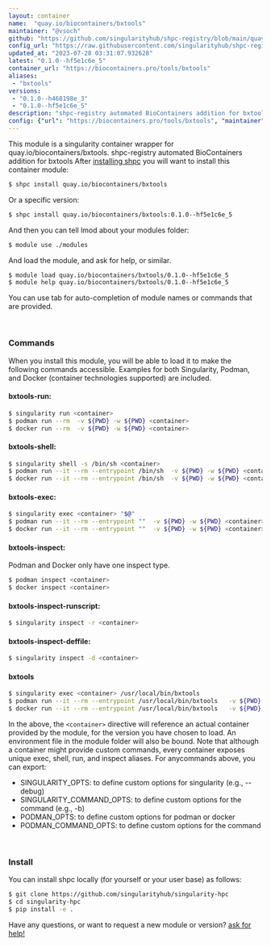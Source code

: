 ```yaml
---
layout: container
name:  "quay.io/biocontainers/bxtools"
maintainer: "@vsoch"
github: "https://github.com/singularityhub/shpc-registry/blob/main/quay.io/biocontainers/bxtools/container.yaml"
config_url: "https://raw.githubusercontent.com/singularityhub/shpc-registry/main/quay.io/biocontainers/bxtools/container.yaml"
updated_at: "2023-07-28 03:31:07.932628"
latest: "0.1.0--hf5e1c6e_5"
container_url: "https://biocontainers.pro/tools/bxtools"
aliases:
 - "bxtools"
versions:
 - "0.1.0--h468198e_3"
 - "0.1.0--hf5e1c6e_5"
description: "shpc-registry automated BioContainers addition for bxtools"
config: {"url": "https://biocontainers.pro/tools/bxtools", "maintainer": "@vsoch", "description": "shpc-registry automated BioContainers addition for bxtools", "latest": {"0.1.0--hf5e1c6e_5": "sha256:ac0f562769b0be477f8d91e488262d710021d5814831481e6ab95f197b7f9671"}, "tags": {"0.1.0--h468198e_3": "sha256:d76f399d5ef3018291ce05240dd19d4ee569d16080da5ef85149cabaf1fbeb0d", "0.1.0--hf5e1c6e_5": "sha256:ac0f562769b0be477f8d91e488262d710021d5814831481e6ab95f197b7f9671"}, "docker": "quay.io/biocontainers/bxtools", "aliases": {"bxtools": "/usr/local/bin/bxtools"}}
---
```


This module is a singularity container wrapper for quay.io/biocontainers/bxtools.
shpc-registry automated BioContainers addition for bxtools
After [installing shpc](#install) you will want to install this container module:


```bash
$ shpc install quay.io/biocontainers/bxtools
```

Or a specific version:

```bash
$ shpc install quay.io/biocontainers/bxtools:0.1.0--hf5e1c6e_5
```

And then you can tell lmod about your modules folder:

```bash
$ module use ./modules
```

And load the module, and ask for help, or similar.

```bash
$ module load quay.io/biocontainers/bxtools/0.1.0--hf5e1c6e_5
$ module help quay.io/biocontainers/bxtools/0.1.0--hf5e1c6e_5
```

You can use tab for auto-completion of module names or commands that are provided.

<br>

### Commands

When you install this module, you will be able to load it to make the following commands accessible.
Examples for both Singularity, Podman, and Docker (container technologies supported) are included.

#### bxtools-run:

```bash
$ singularity run <container>
$ podman run --rm  -v ${PWD} -w ${PWD} <container>
$ docker run --rm  -v ${PWD} -w ${PWD} <container>
```

#### bxtools-shell:

```bash
$ singularity shell -s /bin/sh <container>
$ podman run --it --rm --entrypoint /bin/sh  -v ${PWD} -w ${PWD} <container>
$ docker run --it --rm --entrypoint /bin/sh  -v ${PWD} -w ${PWD} <container>
```

#### bxtools-exec:

```bash
$ singularity exec <container> "$@"
$ podman run --it --rm --entrypoint ""  -v ${PWD} -w ${PWD} <container> "$@"
$ docker run --it --rm --entrypoint ""  -v ${PWD} -w ${PWD} <container> "$@"
```

#### bxtools-inspect:

Podman and Docker only have one inspect type.

```bash
$ podman inspect <container>
$ docker inspect <container>
```

#### bxtools-inspect-runscript:

```bash
$ singularity inspect -r <container>
```

#### bxtools-inspect-deffile:

```bash
$ singularity inspect -d <container>
```


#### bxtools

```bash
$ singularity exec <container> /usr/local/bin/bxtools
$ podman run --it --rm --entrypoint /usr/local/bin/bxtools   -v ${PWD} -w ${PWD} <container> -c " $@"
$ docker run --it --rm --entrypoint /usr/local/bin/bxtools   -v ${PWD} -w ${PWD} <container> -c " $@"
```



In the above, the `<container>` directive will reference an actual container provided
by the module, for the version you have chosen to load. An environment file in the
module folder will also be bound. Note that although a container
might provide custom commands, every container exposes unique exec, shell, run, and
inspect aliases. For anycommands above, you can export:

 - SINGULARITY_OPTS: to define custom options for singularity (e.g., --debug)
 - SINGULARITY_COMMAND_OPTS: to define custom options for the command (e.g., -b)
 - PODMAN_OPTS: to define custom options for podman or docker
 - PODMAN_COMMAND_OPTS: to define custom options for the command

<br>

### Install

You can install shpc locally (for yourself or your user base) as follows:

```bash
$ git clone https://github.com/singularityhub/singularity-hpc
$ cd singularity-hpc
$ pip install -e .
```

Have any questions, or want to request a new module or version? [ask for help!](https://github.com/singularityhub/singularity-hpc/issues)
